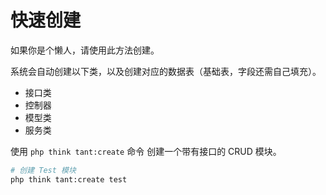 # 快速创建
如果你是个懒人，请使用此方法创建。

系统会自动创建以下类，以及创建对应的数据表（基础表，字段还需自己填充）。

* 接口类
* 控制器
* 模型类
* 服务类

使用 `php think tant:create` 命令 创建一个带有接口的 CRUD 模块。

```sh
# 创建 Test 模块
php think tant:create test
```